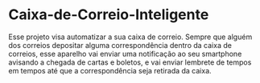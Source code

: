 # Caixa-de-Correio-Inteligente
Esse projeto visa automatizar a sua caixa de correio.
Sempre que alguém dos correios depositar alguma correspondência dentro da caixa de correios, esse aparelho vai enviar uma notificação ao seu smartphone avisando a chegada de cartas e boletos, e vai enviar lembrete de tempos em tempos até que a correspondência seja retirada da caixa.
